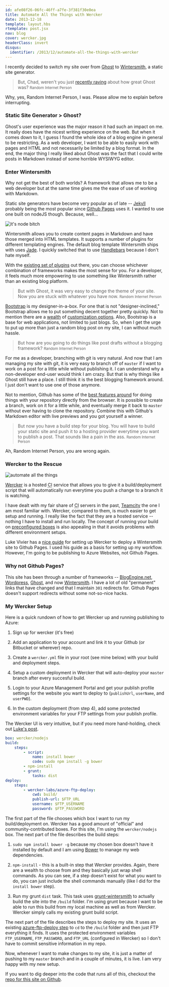 ```yaml
---
id: afe08f26-06fc-46ff-a7fe-3f381f30e0ea
title: Automate All the Things with Wercker
date: 2013-12-18
template: layout.hbs
rtemplate: post.jsx
nav: blog
cover: wercker.jpg
headerClass: invert
disqus:
  identifier: /2013/12/automate-all-the-things-with-wercker
---
```


I recently decided to switch my site over from [Ghost](https://ghost.org/) to [Wintersmith](http://wintersmith.io/), a static site generator.

> But, Chad, weren't you just [recently raving](/2013/10/user-experience-matters-more-than-you-think/) about how great Ghost was?
> <small>Random Internet Person</small>

Why, yes, Random Internet Person, I was. Please allow me to explain before interrupting.

### Static Site Generator > Ghost?

Ghost's user experience was the major reason it had such an impact on me. It really does have the nicest writing experience on the web. But when it comes down to it, I guess I found the whole idea of a blog engine in general to be restricting. As a web developer, I want to be able to easily work with pages and HTML and not necessarily be limited by a blog format. In the end, the major thing I really liked about Ghost was the fact that I could write posts in Markdown instead of some horrible WYSIWYG editor.

### Enter Wintersmith

Why not get the best of both worlds? A framework that allows me to be a web developer but at the same time gives me the ease of use of working with Markdown.

Static site generators have become very popular as of late -- [Jekyll](http://jekyllrb.com/) probably being the most popular since [Github Pages](http://pages.github.com/) uses it. I wanted to use one built on nodeJS though. Because, well&hellip;

![it's node bitch](node-bitch.jpg)

Wintersmith allows you to create content pages in Markdown and have those merged into HTML templates. It supports a number of plugins for different templating engines. The default blog template Wintersmith ships with uses [Jade](http://jade-lang.com/). I quickly switched that to use [Handlebars](http://handlebarsjs.com/) because I don't hate myself.

With the [existing set of plugins](https://github.com/jnordberg/wintersmith/wiki/Plugins) out there, you can choose whichever combination of frameworks makes the most sense for you. For a developer, it feels much more empowering to use something like Wintersmith rather than an existing blog platform.

> But with Ghost, it was very easy to change the theme of your site. Now you are stuck with whatever you have now.
> <small>Random Internet Person</small>

[Bootstrap](http://getbootstrap.com) is my designer-in-a-box. For one that is not "designer-inclined," Bootstrap allows me to put something decent together pretty quickly. Not to mention there are a [wealth](http://bootswatch.com/) of [customization options](http://www.lavishbootstrap.com/). Also, Bootstrap is a base for web applications, not limited to just blogs. So, when I get the urge to put up more than just a random blog post on my site, I can without much hassle.

> But how are you going to do things like post drafts without a blogging framework?
> <small>Random Internet Person</small>

For me as a developer, branching with git is very natural. And now that I am managing my site with git, it is very easy to branch off of `master` if I want to work on a post for a little while without publishing it. I can understand why a non-developer end-user would think I am crazy. But that is why things like Ghost still have a place. I still think it is the best blogging framework around. I just don't want to use one of those anymore.

Not to mention, Github has some of the [best features around](https://help.github.com/articles/github-flow-in-the-browser) for doing things with your repository directly from the browser. It is possible to create a branch, work on it for a little while, and eventually merge it back to `master` without ever having to clone the repository. Combine this with Github's Markdown editor with live previews and you got yourself a winner.

> But now you have a build step for your blog. You will have to build your static site and push it to a hosting provider everytime you want to publish a post. That sounds like a pain in the ass.
> <small>Random Internet Person</small>

Ah, Random Internet Person, you are wrong again.

### Wercker to the Rescue

![automate all the things](automate-all-the-things.jpg)

[Wercker](http://wercker.com/) is a hosted <abbr title="Continuous Integration">CI</abbr> service that allows you to give it a build/deployment script that will automatically run everytime you push a change to a branch it is watching.

I have dealt with my fair share of <abbr title="Continuous Integration">CI</abbr> servers in the past, [Teamcity](http://www.jetbrains.com/teamcity/) the one I am most familiar with. Wercker, compared to them, is much easier to get setup and running. I really like the fact that they are a hosted service -- nothing I have to install and run locally. The concept of running your build on [preconfigured boxes](http://devcenter.wercker.com/articles/boxes/) is also appealing in that it avoids problems with different environment setups.

Luke Vivier has a [nice guide](http://luke.vivier.ca/wintersmith-with-wercker/) for setting up Wercker to deploy a Wintersmith site to Github Pages. I used his guide as a basis for setting up my workflow. However, I'm going to be publishing to Azure Websites, not Github Pages.

### Why not Github Pages?

This site has been through a number of frameworks -- [BlogEngine.net](http://www.dotnetblogengine.net/), [Wordpress](http://wordpress.org/), [Ghost](https://ghost.org/), and now [Wintersmith](http://wintersmith.io/). I have a lot of old "permanent" links that have changed and that I maintain `301` redirects for. Github Pages doesn't support redirects without some not-so-nice hacks.

### My Wercker Setup

Here is a quick rundown of how to get Wercker up and running publishing to Azure:

1. Sign up for wercker (it's free)

2. Add an application to your account and link it to your Github (or Bitbucket or wherever) repo.

3. Create a `wercker.yml` file in your root (see mine below) with your build and deployment steps.

4. Setup a custom deployment in Wercker that will auto-deploy your `master` branch after every succesful build.

5. Login to your Azure Management Portal and get your publish profile settings for the website you want to deploy to (`publishUrl`, `userName`, and `userPWD`).

6. In the custom deployment (from step 4), add some protected environment variables for your FTP settings from your publish profile.

The Wercker UI is very intuitive, but if you need more hand-holding, check out [Luke's post](http://luke.vivier.ca/wintersmith-with-wercker/).

```yaml
box: wercker/nodejs
build:
    steps:
        - script:
            name: install bower
            code: sudo npm install -g bower
        - npm-install
        - grunt:
            tasks: dist
deploy:
    steps:
        - wercker-labs/azure-ftp-deploy:
            cwd: build/
            publish-url: $FTP_URL
            username: $FTP_USERNAME
            password: $FTP_PASSWORD
```

The first part of the file chooses which box I want to run my build/deployment on. Wercker has a good amount of "official" and community-contributed boxes. For this site, I'm using the `wercker/nodejs` box. The next part of the file describes the build steps:

1. `sudo npm install bower -g` because my chosen box doesn't have it installed by default and I am using [Bower](http://bower.io/) to manage my web dependencies.

2. `npm-install` - this is a built-in step that Wercker provides. Again, there are a wealth to choose from and they basically just wrap shell commands. As you can see, if a step doesn't exist for what you want to do, you can just include the shell commands manually (like I did for the `install bower` step).

3. Run my grunt `dist` task. This task uses [grunt-wintersmith](https://github.com/davidtucker/grunt-wintersmith) to actually build the site into the `/build` folder. I'm using grunt because I want to be able to run this build from my local machine as well as from Wercker. Wercker simply calls my existing grunt build script.

The next part of the file describes the steps to deploy my site. It uses an existing [azure-ftp-deploy step](https://github.com/wercker-labs/step-azure-ftp-deploy) to `cd` to the `/build` folder and then just FTP everything it finds. It uses the protected environment variables `FTP_USERNAME`, `FTP_PASSWORD`, and `FTP_URL` (configured in Wercker) so I don't have to commit sensitive information in my repo.

Now, whenever I want to make changes to my site, it is just a matter of pushing to my `master` branch and in a couple of minutes, it is live. I am very happy with my new setup.

If you want to dig deeper into the code that runs all of this, checkout the [repo for this site on Github](https://github.com/chadly/chadly.net).
